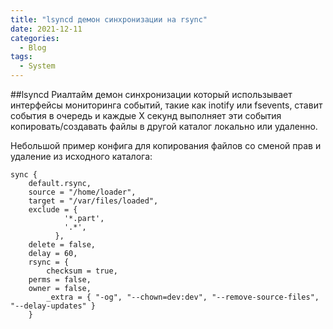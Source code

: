 ```yaml
---
title: "lsyncd демон синхронизации на rsync"
date: 2021-12-11
categories:
  - Blog
tags:
  - System
---
```

##lsyncd Риалтайм демон синхронизации который использывает интерфейсы мониторинга событий, такие как inotify или fsevents, ставит события в очередь и каждые X секунд выполняет эти события копировать/создавать файлы в другой каталог локально или удаленно.

Небольшой пример конфига для копирования файлов со сменой прав и удаление из исходного каталога:

```
sync {
    default.rsync,
    source = "/home/loader",
    target = "/var/files/loaded",
    exclude = {
	        '*.part',
	        '.*',
	      },	
    delete = false,
    delay = 60,
    rsync = {
        checksum = true,
	perms = false,
	owner = false,
        _extra = { "-og", "--chown=dev:dev", "--remove-source-files", "--delay-updates" }
    }
```